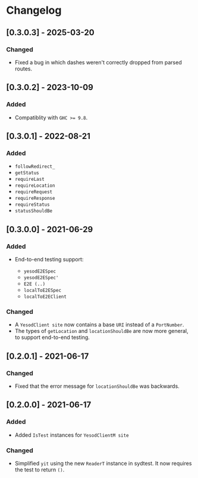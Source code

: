 # Changelog

## [0.3.0.3] - 2025-03-20

### Changed

* Fixed a bug in which dashes weren't correctly dropped from parsed routes.

## [0.3.0.2] - 2023-10-09

### Added

* Compatiblity with `GHC >= 9.8`.

## [0.3.0.1] - 2022-08-21

### Added

* `followRedirect_`
* `getStatus`
* `requireLast`
* `requireLocation`
* `requireRequest`
* `requireResponse`
* `requireStatus`
* `statusShouldBe`

## [0.3.0.0] - 2021-06-29

### Added

* End-to-end testing support:

  * `yesodE2ESpec`
  * `yesodE2ESpec'`
  * `E2E (..)`
  * `localToE2ESpec`
  * `localToE2EClient`

### Changed

* A `YesodClient site` now contains a base `URI` instead of a `PortNumber`.
* The types of `getLocation` and `locationShouldBe` are now more general, to support end-to-end testing.


## [0.2.0.1] - 2021-06-17

### Changed

* Fixed that the error message for `locationShouldBe` was backwards.

## [0.2.0.0] - 2021-06-17

### Added

* Added `IsTest` instances for `YesodClientM site`

### Changed

* Simplified `yit` using the new `ReaderT` instance in sydtest.
  It now requires the test to return `()`.
